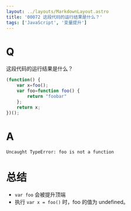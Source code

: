 ```yaml
---
layout: ../layouts/MarkdownLayout.astro
title: '00072 这段代码的运行结果是什么？'
tags: ['JavaScript', '变量提升']
---
```


# Q

这段代码的运行结果是什么？

```jsx
(function() {
    var x=foo();
    var foo=function foo() {
        return "foobar"
    };
    return x;
})();
```

# A

`Uncaught TypeError: foo is not a function`

# 总结

- `var foo` 会被提升顶端
- 执行 `var x = foo()` 时，foo 的值为 undefined。
